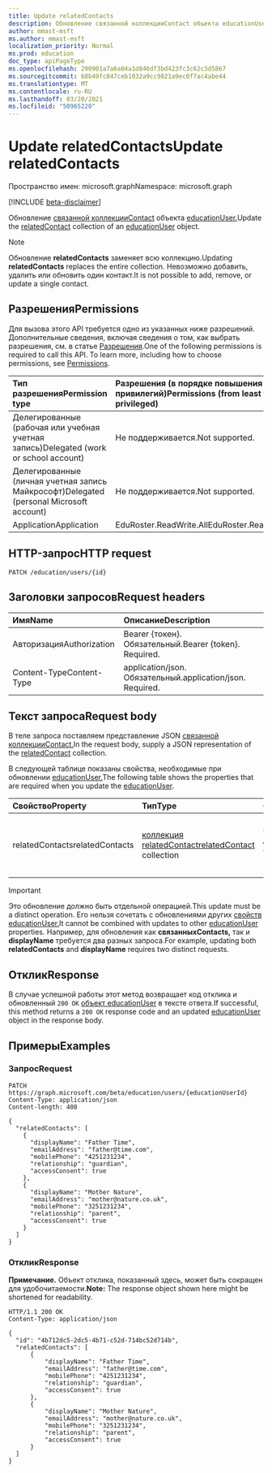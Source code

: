 ```yaml
---
title: Update relatedContacts
description: Обновление связанной коллекцииContact объекта educationUser.
author: mmast-msft
ms.author: mmast-msft
localization_priority: Normal
ms.prod: education
doc_type: apiPageType
ms.openlocfilehash: 290901a7a6a04a1d846df3bd423fc3c62c3d5867
ms.sourcegitcommit: 68b49fc847ceb1032a9cc9821a9ec0f7ac4abe44
ms.translationtype: MT
ms.contentlocale: ru-RU
ms.lasthandoff: 03/20/2021
ms.locfileid: "50965220"
---
```

# <a name="update-relatedcontacts"></a><span data-ttu-id="1223e-103">Update relatedContacts</span><span class="sxs-lookup"><span data-stu-id="1223e-103">Update relatedContacts</span></span>

<span data-ttu-id="1223e-104">Пространство имен: microsoft.graph</span><span class="sxs-lookup"><span data-stu-id="1223e-104">Namespace: microsoft.graph</span></span>

[!INCLUDE [beta-disclaimer](../../includes/beta-disclaimer.md)]

<span data-ttu-id="1223e-105">Обновление [связанной коллекцииContact](../resources/relatedContact.md) объекта [educationUser.](../resources/educationuser.md)</span><span class="sxs-lookup"><span data-stu-id="1223e-105">Update the [relatedContact](../resources/relatedContact.md) collection of an [educationUser](../resources/educationuser.md) object.</span></span>

> [!NOTE]
> <span data-ttu-id="1223e-106">Обновление **relatedContacts** заменяет всю коллекцию.</span><span class="sxs-lookup"><span data-stu-id="1223e-106">Updating **relatedContacts** replaces the entire collection.</span></span> <span data-ttu-id="1223e-107">Невозможно добавить, удалить или обновить один контакт.</span><span class="sxs-lookup"><span data-stu-id="1223e-107">It is not possible to add, remove, or update a single contact.</span></span>

## <a name="permissions"></a><span data-ttu-id="1223e-108">Разрешения</span><span class="sxs-lookup"><span data-stu-id="1223e-108">Permissions</span></span>

<span data-ttu-id="1223e-p102">Для вызова этого API требуется одно из указанных ниже разрешений. Дополнительные сведения, включая сведения о том, как выбрать разрешения, см. в статье [Разрешения](/graph/permissions-reference).</span><span class="sxs-lookup"><span data-stu-id="1223e-p102">One of the following permissions is required to call this API. To learn more, including how to choose permissions, see [Permissions](/graph/permissions-reference).</span></span>

| <span data-ttu-id="1223e-111">Тип разрешения</span><span class="sxs-lookup"><span data-stu-id="1223e-111">Permission type</span></span>                        | <span data-ttu-id="1223e-112">Разрешения (в порядке повышения привилегий)</span><span class="sxs-lookup"><span data-stu-id="1223e-112">Permissions (from least to most privileged)</span></span> |
| :------------------------------------- | :------------------------------------------ |
| <span data-ttu-id="1223e-113">Делегированные (рабочая или учебная учетная запись)</span><span class="sxs-lookup"><span data-stu-id="1223e-113">Delegated (work or school account)</span></span>     | <span data-ttu-id="1223e-114">Не поддерживается.</span><span class="sxs-lookup"><span data-stu-id="1223e-114">Not supported.</span></span>                              |
| <span data-ttu-id="1223e-115">Делегированные (личная учетная запись Майкрософт)</span><span class="sxs-lookup"><span data-stu-id="1223e-115">Delegated (personal Microsoft account)</span></span> | <span data-ttu-id="1223e-116">Не поддерживается.</span><span class="sxs-lookup"><span data-stu-id="1223e-116">Not supported.</span></span>                              |
| <span data-ttu-id="1223e-117">Application</span><span class="sxs-lookup"><span data-stu-id="1223e-117">Application</span></span>                            | <span data-ttu-id="1223e-118">EduRoster.ReadWrite.All</span><span class="sxs-lookup"><span data-stu-id="1223e-118">EduRoster.ReadWrite.All</span></span>                     |

## <a name="http-request"></a><span data-ttu-id="1223e-119">HTTP-запрос</span><span class="sxs-lookup"><span data-stu-id="1223e-119">HTTP request</span></span>

<!-- {
  "blockType": "ignored"
}
-->

```http
PATCH /education/users/{id}
```

## <a name="request-headers"></a><span data-ttu-id="1223e-120">Заголовки запросов</span><span class="sxs-lookup"><span data-stu-id="1223e-120">Request headers</span></span>

| <span data-ttu-id="1223e-121">Имя</span><span class="sxs-lookup"><span data-stu-id="1223e-121">Name</span></span>          | <span data-ttu-id="1223e-122">Описание</span><span class="sxs-lookup"><span data-stu-id="1223e-122">Description</span></span>                 |
| :------------ | :-------------------------- |
| <span data-ttu-id="1223e-123">Авторизация</span><span class="sxs-lookup"><span data-stu-id="1223e-123">Authorization</span></span> | <span data-ttu-id="1223e-p103">Bearer {токен}. Обязательный.</span><span class="sxs-lookup"><span data-stu-id="1223e-p103">Bearer {token}. Required.</span></span>   |
| <span data-ttu-id="1223e-126">Content-Type</span><span class="sxs-lookup"><span data-stu-id="1223e-126">Content-Type</span></span>  | <span data-ttu-id="1223e-p104">application/json. Обязательный.</span><span class="sxs-lookup"><span data-stu-id="1223e-p104">application/json. Required.</span></span> |

## <a name="request-body"></a><span data-ttu-id="1223e-129">Текст запроса</span><span class="sxs-lookup"><span data-stu-id="1223e-129">Request body</span></span>

<span data-ttu-id="1223e-130">В теле запроса поставляем представление JSON [связанной коллекцииContact.](../resources/relatedcontact.md)</span><span class="sxs-lookup"><span data-stu-id="1223e-130">In the request body, supply a JSON representation of the [relatedContact](../resources/relatedcontact.md) collection.</span></span>

<span data-ttu-id="1223e-131">В следующей таблице показаны свойства, необходимые при обновлении [educationUser.](../resources/educationuser.md)</span><span class="sxs-lookup"><span data-stu-id="1223e-131">The following table shows the properties that are required when you update the [educationUser](../resources/educationuser.md).</span></span>

| <span data-ttu-id="1223e-132">Свойство</span><span class="sxs-lookup"><span data-stu-id="1223e-132">Property</span></span>        | <span data-ttu-id="1223e-133">Тип</span><span class="sxs-lookup"><span data-stu-id="1223e-133">Type</span></span>                                                        | <span data-ttu-id="1223e-134">Описание</span><span class="sxs-lookup"><span data-stu-id="1223e-134">Description</span></span>                                    |
| :-------------- | :---------------------------------------------------------- | :--------------------------------------------- |
| <span data-ttu-id="1223e-135">relatedContacts</span><span class="sxs-lookup"><span data-stu-id="1223e-135">relatedContacts</span></span> | <span data-ttu-id="1223e-136">[коллекция relatedContact](../resources/relatedcontact.md)</span><span class="sxs-lookup"><span data-stu-id="1223e-136">[relatedContact](../resources/relatedcontact.md) collection</span></span> | <span data-ttu-id="1223e-137">Полный набор связанных контактов для пользователя</span><span class="sxs-lookup"><span data-stu-id="1223e-137">The complete set of related contact for a user</span></span> |

> [!IMPORTANT]
> <span data-ttu-id="1223e-138">Это обновление должно быть отдельной операцией.</span><span class="sxs-lookup"><span data-stu-id="1223e-138">This update must be a distinct operation.</span></span> <span data-ttu-id="1223e-139">Его нельзя сочетать с обновлениями других [свойств educationUser.](../resources/educationuser.md)</span><span class="sxs-lookup"><span data-stu-id="1223e-139">It cannot be combined with updates to other [educationUser](../resources/educationuser.md) properties.</span></span>
> <span data-ttu-id="1223e-140">Например, для обновления как **связанныхContacts,** так и **displayName** требуется два разных запроса.</span><span class="sxs-lookup"><span data-stu-id="1223e-140">For example, updating both **relatedContacts** and **displayName** requires two distinct requests.</span></span>

## <a name="response"></a><span data-ttu-id="1223e-141">Отклик</span><span class="sxs-lookup"><span data-stu-id="1223e-141">Response</span></span>

<span data-ttu-id="1223e-142">В случае успешной работы этот метод возвращает код отклика и обновленный `200 OK` [объект educationUser](../resources/educationuser.md) в тексте ответа.</span><span class="sxs-lookup"><span data-stu-id="1223e-142">If successful, this method returns a `200 OK` response code and an updated [educationUser](../resources/educationuser.md) object in the response body.</span></span>

## <a name="examples"></a><span data-ttu-id="1223e-143">Примеры</span><span class="sxs-lookup"><span data-stu-id="1223e-143">Examples</span></span>

### <a name="request"></a><span data-ttu-id="1223e-144">Запрос</span><span class="sxs-lookup"><span data-stu-id="1223e-144">Request</span></span>

<!-- {
  "blockType": "request",
  "name": "update_educationuser"
}
-->

```http
PATCH https://graph.microsoft.com/beta/education/users/{educationUserId}
Content-Type: application/json
Content-length: 408

{
  "relatedContacts": [
    {
      "displayName": "Father Time",
      "emailAddress": "father@time.com",
      "mobilePhone": "4251231234",
      "relationship": "guardian",
      "accessConsent": true
    },
    {
      "displayName": "Mother Nature",
      "emailAddress": "mother@nature.co.uk",
      "mobilePhone": "3251231234",
      "relationship": "parent",
      "accessConsent": true
    }
  ]
}
```

### <a name="response"></a><span data-ttu-id="1223e-145">Отклик</span><span class="sxs-lookup"><span data-stu-id="1223e-145">Response</span></span>

<span data-ttu-id="1223e-146">**Примечание.** Объект отклика, показанный здесь, может быть сокращен для удобочитаемости.</span><span class="sxs-lookup"><span data-stu-id="1223e-146">**Note:** The response object shown here might be shortened for readability.</span></span>

<!-- {
  "blockType": "response",
  "truncated": true,
  "@odata.type": "microsoft.graph.educationUser"
} -->

```http
HTTP/1.1 200 OK
Content-Type: application/json

{
  "id": "4b712dc5-2dc5-4b71-c52d-714bc52d714b",
  "relatedContacts": [
      {
          "displayName": "Father Time",
          "emailAddress": "father@time.com",
          "mobilePhone": "4251231234",
          "relationship": "guardian",
          "accessConsent": true
      },
      {
          "displayName": "Mother Nature",
          "emailAddress": "mother@nature.co.uk",
          "mobilePhone": "3251231234",
          "relationship": "parent",
          "accessConsent": true
      }
  ]
}
```
